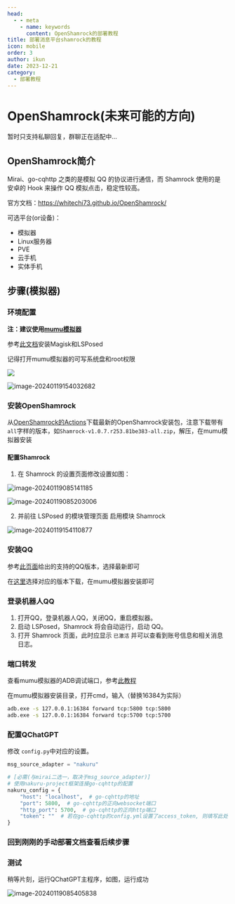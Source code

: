 ```yaml
---
head:
  - - meta
    - name: keywords
      content: OpenShamrock的部署教程
title: 部署消息平台shamrock的教程
icon: mobile
order: 3
author: ikun
date: 2023-12-21
category:
  - 部署教程
---
```


# OpenShamrock(未来可能的方向)

暂时只支持私聊回复，群聊正在适配中...

## OpenShamrock简介

Mirai、go-cqhttp 之类的是模拟 QQ 的协议进行通信，而 Shamrock 使用的是 安卓的 Hook 来操作 QQ 模拟点击，稳定性较高。

官方文档：https://whitechi73.github.io/OpenShamrock/

可选平台(or设备)：

- 模拟器
- Linux服务器
- PVE
- 云手机
- 实体手机

## 步骤(模拟器)

### 环境配置

**注：建议使用[mumu模拟器](https://mumu.163.com/)**

参考[此文档](https://forum.libfekit.so/d/60-mumu12mo-ni-qi-an-zhuang-magiskhe-lsposed)安装Magisk和LSPosed

记得打开mumu模拟器的可写系统盘和root权限

![](https://cos.thelazy.cn/pictures/image-20240119153825389.png)

![image-20240119154032682](https://cos.thelazy.cn/pictures/202401191540727.png)

### 安装OpenShamrock

从[OpenShamrock的Actions](https://github.com/whitechi73/OpenShamrock/actions)下载最新的OpenShamrock安装包，注意下载带有`all`字样的版本，如`Shamrock-v1.0.7.r253.81be383-all.zip`，解压，在mumu模拟器安装


#### 配置Shamrock

1. 在 Shamrock 的设置页面修改设置如图：

![image-20240119085141185](https://cos.thelazy.cn/pictures/shamrock202401190851209.png)

![image-20240119085203006](https://cos.thelazy.cn/pictures/shamrock202401190852028.png)

2. 并前往 LSPosed 的模块管理页面 启用模块 Shamrock

![image-20240119154110877](https://cos.thelazy.cn/pictures/202401191541922.png)

### 安装QQ

参考[此页面](https://whitechi73.github.io/OpenShamrock/guide/faq.html#%E6%94%AF%E6%8C%81%E7%9A%84qq%E7%89%88%E6%9C%AC)给出的支持的QQ版本，选择最新即可

在[这里](https://qq.cn.uptodown.com/android/versions)选择对应的版本下载，在mumu模拟器安装即可

### 登录机器人QQ

1. 打开QQ，登录机器人QQ，关闭QQ，重启模拟器。
2. 启动 LSPosed，Shamrock 将会自动运行，启动 QQ。
3. 打开 Shamrock 页面，此时应显示 `已激活` 并可以查看到账号信息和相关消息日志。

### 端口转发

查看mumu模拟器的ADB调试端口，参考[此教程](https://mumu.163.com/help/20230214/35047_1073151.html)

在mumu模拟器安装目录，打开cmd，输入（替换16384为实际）

```bash
adb.exe -s 127.0.0.1:16384 forward tcp:5800 tcp:5800
adb.exe -s 127.0.0.1:16384 forward tcp:5700 tcp:5700
```

### 配置QChatGPT

修改 `config.py`中对应的设置。

```python
msg_source_adapter = "nakuru"

# [必需(与mirai二选一，取决于msg_source_adapter)]
# 使用nakuru-project框架连接go-cqhttp的配置
nakuru_config = {
    "host": "localhost",  # go-cqhttp的地址
    "port": 5800,  # go-cqhttp的正向websocket端口
    "http_port": 5700,  # go-cqhttp的正向http端口
    "token": ""  # 若在go-cqhttp的config.yml设置了access_token, 则填写此处
}
```

### 回到刚刚的手动部署文档查看后续步骤

### 测试

稍等片刻，运行QChatGPT主程序，如图，运行成功

![image-20240119085405838](https://cos.thelazy.cn/pictures/shamrock202401190854875.png)
